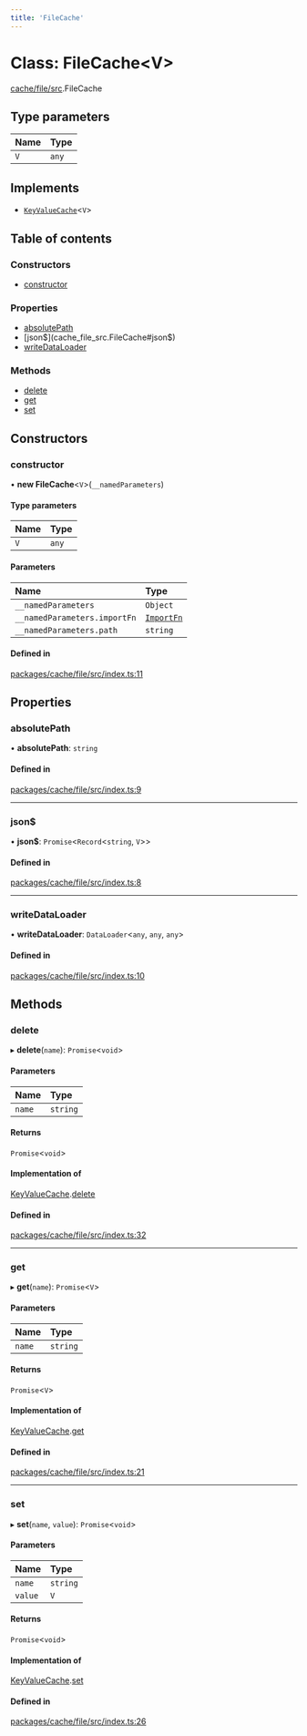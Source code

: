 ```yaml
---
title: 'FileCache'
---
```


# Class: FileCache<V\>

[cache/file/src](../modules/cache_file_src).FileCache

## Type parameters

| Name | Type |
| :------ | :------ |
| `V` | `any` |

## Implements

- [`KeyValueCache`](/docs/api/interfaces/types_src.KeyValueCache)<`V`\>

## Table of contents

### Constructors

- [constructor](cache_file_src.FileCache#constructor)

### Properties

- [absolutePath](cache_file_src.FileCache#absolutepath)
- [json$](cache_file_src.FileCache#json$)
- [writeDataLoader](cache_file_src.FileCache#writedataloader)

### Methods

- [delete](cache_file_src.FileCache#delete)
- [get](cache_file_src.FileCache#get)
- [set](cache_file_src.FileCache#set)

## Constructors

### constructor

• **new FileCache**<`V`\>(`__namedParameters`)

#### Type parameters

| Name | Type |
| :------ | :------ |
| `V` | `any` |

#### Parameters

| Name | Type |
| :------ | :------ |
| `__namedParameters` | `Object` |
| `__namedParameters.importFn` | [`ImportFn`](../modules/types_src#importfn) |
| `__namedParameters.path` | `string` |

#### Defined in

[packages/cache/file/src/index.ts:11](https://github.com/Urigo/graphql-mesh/blob/master/packages/cache/file/src/index.ts#L11)

## Properties

### absolutePath

• **absolutePath**: `string`

#### Defined in

[packages/cache/file/src/index.ts:9](https://github.com/Urigo/graphql-mesh/blob/master/packages/cache/file/src/index.ts#L9)

___

### json$

• **json$**: `Promise`<`Record`<`string`, `V`\>\>

#### Defined in

[packages/cache/file/src/index.ts:8](https://github.com/Urigo/graphql-mesh/blob/master/packages/cache/file/src/index.ts#L8)

___

### writeDataLoader

• **writeDataLoader**: `DataLoader`<`any`, `any`, `any`\>

#### Defined in

[packages/cache/file/src/index.ts:10](https://github.com/Urigo/graphql-mesh/blob/master/packages/cache/file/src/index.ts#L10)

## Methods

### delete

▸ **delete**(`name`): `Promise`<`void`\>

#### Parameters

| Name | Type |
| :------ | :------ |
| `name` | `string` |

#### Returns

`Promise`<`void`\>

#### Implementation of

[KeyValueCache](/docs/api/interfaces/types_src.KeyValueCache).[delete](/docs/api/interfaces/types_src.KeyValueCache#delete)

#### Defined in

[packages/cache/file/src/index.ts:32](https://github.com/Urigo/graphql-mesh/blob/master/packages/cache/file/src/index.ts#L32)

___

### get

▸ **get**(`name`): `Promise`<`V`\>

#### Parameters

| Name | Type |
| :------ | :------ |
| `name` | `string` |

#### Returns

`Promise`<`V`\>

#### Implementation of

[KeyValueCache](/docs/api/interfaces/types_src.KeyValueCache).[get](/docs/api/interfaces/types_src.KeyValueCache#get)

#### Defined in

[packages/cache/file/src/index.ts:21](https://github.com/Urigo/graphql-mesh/blob/master/packages/cache/file/src/index.ts#L21)

___

### set

▸ **set**(`name`, `value`): `Promise`<`void`\>

#### Parameters

| Name | Type |
| :------ | :------ |
| `name` | `string` |
| `value` | `V` |

#### Returns

`Promise`<`void`\>

#### Implementation of

[KeyValueCache](/docs/api/interfaces/types_src.KeyValueCache).[set](/docs/api/interfaces/types_src.KeyValueCache#set)

#### Defined in

[packages/cache/file/src/index.ts:26](https://github.com/Urigo/graphql-mesh/blob/master/packages/cache/file/src/index.ts#L26)
